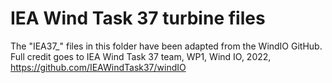# IEA Wind Task 37 turbine files
The "IEA37_" files in this folder have been adapted from the WindIO GitHub.
Full credit goes to IEA Wind Task 37 team, WP1,  Wind IO, 2022, https://github.com/IEAWindTask37/windIO